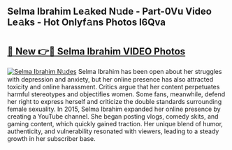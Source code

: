 ## Selma Ibrahim Le𝚊ked N𝚞de - Part-0Vu Video Le𝚊ks - Hot Onlyf𝚊ns Photos l6Qva

# <h2><a href="http://ac54857.deff.icu/?id=Selma+Ibrahim">🔗 New 👉🔴 Selma Ibrahim VIDEO Photos</a></h2>

[![Selma Ibrahim N𝚞des](https://i.imgur.com/rIISA9y.gif)](http://ac54857.deff.icu/?id=Selma+Ibrahim)
Selma Ibrahim has been open about her struggles with depression and anxiety, but her online presence has also attracted toxicity and online harassment. Critics argue that her content perpetuates harmful stereotypes and objectifies women. Some fans, meanwhile, defend her right to express herself and criticize the double standards surrounding female sexuality. In 2015, Selma Ibrahim expanded her online presence by creating a YouTube channel. She began posting vlogs, comedy skits, and gaming content, which quickly gained traction. Her unique blend of humor, authenticity, and vulnerability resonated with viewers, leading to a steady growth in her subscriber base.
